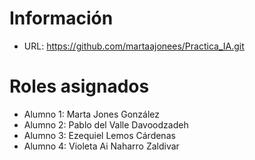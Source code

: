 # Información
- URL: https://github.com/martaajonees/Practica_IA.git

# Roles asignados
- Alumno 1: Marta Jones González
- Alumno 2: Pablo del Valle Davoodzadeh
- Alumno 3: Ezequiel Lemos Cárdenas
- Alumno 4: Violeta Ai Naharro Zaldivar
